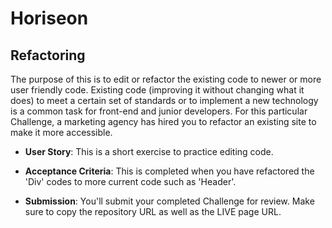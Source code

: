 # Horiseon

## Refactoring

The purpose of this is to edit or refactor the existing code to newer or more user friendly code. Existing code (improving it without changing what it does) to meet a certain set of standards or to implement a new technology is a common task for front-end and junior developers. For this particular Challenge, a marketing agency has hired you to refactor an existing site to make it more accessible. 

* **User Story**: This is a short exercise to practice editing code. 

* **Acceptance Criteria**: This is completed when you have refactored the 'Div' codes to more current code such as 'Header'.  

* **Submission**: You'll submit your completed Challenge for review. Make sure to copy the repository URL as well as the LIVE page URL. 